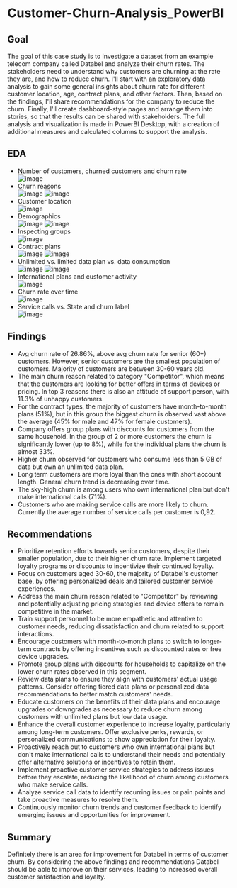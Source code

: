 # Customer-Churn-Analysis_PowerBI
## Goal
The goal of this case study is to investigate a dataset from an example telecom company called Databel and analyze their churn rates. The stakeholders need to understand why customers are churning at the rate they are, and how to reduce churn. I'll start with an exploratory data analysis to gain some general insights about churn rate for different customer location, age, contract plans, and other factors. Then, based on the findings, I'll share recommendations for the company to reduce the churn. Finally, I'll create dashboard-style pages and arrange them into stories, so that the results can be shared with stakeholders. The full analysis and visualization is made in PowerBI Desktop, with a creation of additional measures and calculated columns to support the analysis.
## EDA
- Number of customers, churned customers and churn rate <br>
![image](https://github.com/monika-czulak/Customer-Churn-Analysis_PowerBI/assets/109820128/f482b1d1-514f-41c8-b1d8-621a114cd306)
- Churn reasons </br>
![image](https://github.com/monika-czulak/Customer-Churn-Analysis_PowerBI/assets/109820128/6d51f0f4-00cf-4137-ba06-b3aea2d9b14c)
![image](https://github.com/monika-czulak/Customer-Churn-Analysis_PowerBI/assets/109820128/027bf9e2-1ee2-44e7-9adc-649a0bfe05d9)
- Customer location </br>
![image](https://github.com/monika-czulak/Customer-Churn-Analysis_PowerBI/assets/109820128/db3238c8-10fc-4f35-af13-1494883cb787)
- Demographics </br>
![image](https://github.com/monika-czulak/Customer-Churn-Analysis_PowerBI/assets/109820128/b6897f9e-d2d7-48aa-8b8a-73dccc57a63e)
![image](https://github.com/monika-czulak/Customer-Churn-Analysis_PowerBI/assets/109820128/3be6261f-29ca-47dc-9698-b3fffa2f2321)
- Inspecting groups </br>
![image](https://github.com/monika-czulak/Customer-Churn-Analysis_PowerBI/assets/109820128/ad186028-b8cd-4cfc-b7f3-b65684ddbfb6)
- Contract plans </br>
![image](https://github.com/monika-czulak/Customer-Churn-Analysis_PowerBI/assets/109820128/c3f7d767-f3d6-4546-bf06-76035d5713f5)
![image](https://github.com/monika-czulak/Customer-Churn-Analysis_PowerBI/assets/109820128/7c4174a0-c274-4a4e-9f75-2f34432237e6)
- Unlimited vs. limited data plan vs. data consumption </br>
![image](https://github.com/monika-czulak/Customer-Churn-Analysis_PowerBI/assets/109820128/bdf3561f-d095-4c6f-995e-1403d2530cee)
![image](https://github.com/monika-czulak/Customer-Churn-Analysis_PowerBI/assets/109820128/3725336b-dd91-49f9-84e5-4fa09ef056ed)
- International plans and customer activity </br>
![image](https://github.com/monika-czulak/Customer-Churn-Analysis_PowerBI/assets/109820128/16c8d6a4-1fe1-4cdf-b657-0a3a9ac02893)
- Churn rate over time </br>
![image](https://github.com/monika-czulak/Customer-Churn-Analysis_PowerBI/assets/109820128/efc8f727-e318-4e2a-88dc-411e2965e389)
- Service calls vs. State and churn label </br>
![image](https://github.com/monika-czulak/Customer-Churn-Analysis_PowerBI/assets/109820128/fac5f0e7-f31c-41c4-a976-63481c617e82)

## Findings
- Avg churn rate of 26.86%, above avg churn rate for senior (60+) customers. However, senior customers are the smallest population of customers. Majority of customers are between 30-60 years old.
- The main churn reason related to category "Competitor", which means that the customers are looking for better offers in terms of devices or pricing. In top 3 reasons there is also an attitude of support person, with 11.3% of unhappy customers.
- For the contract types, the majority of customers have month-to-month plans (51%), but in this group the biggest churn is observed vast above the average (45% for male and 47% for female customers). 
- Company offers group plans with discounts for customers from the same household. In the group of 2 or more customers the churn is significantly lower (up to 8%), while for the individual plans the churn is almost 33%.
- Higher churn observed for customers who consume less than 5 GB of data but own an unlimited data plan.
- Long term customers are more loyal than the ones with short account length. General churn trend is decreasing over time.
- The sky-high churn is among users who own international plan but don't make international calls (71%).
- Customers who are making service calls are more likely to churn. Currently the average number of service calls per customer is 0,92.

## Recommendations
- Prioritize retention efforts towards senior customers, despite their smaller population, due to their higher churn rate. Implement targeted loyalty programs or discounts to incentivize their continued loyalty.
- Focus on customers aged 30-60, the majority of Databel's customer base, by offering personalized deals and tailored customer service experiences.
- Address the main churn reason related to "Competitor" by reviewing and potentially adjusting pricing strategies and device offers to remain competitive in the market.
- Train support personnel to be more empathetic and attentive to customer needs, reducing dissatisfaction and churn related to support interactions.
- Encourage customers with month-to-month plans to switch to longer-term contracts by offering incentives such as discounted rates or free device upgrades.
- Promote group plans with discounts for households to capitalize on the lower churn rates observed in this segment.
- Review data plans to ensure they align with customers' actual usage patterns. Consider offering tiered data plans or personalized data recommendations to better match customers' needs.
- Educate customers on the benefits of their data plans and encourage upgrades or downgrades as necessary to reduce churn among customers with unlimited plans but low data usage.
- Enhance the overall customer experience to increase loyalty, particularly among long-term customers. Offer exclusive perks, rewards, or personalized communications to show appreciation for their loyalty.
- Proactively reach out to customers who own international plans but don't make international calls to understand their needs and potentially offer alternative solutions or incentives to retain them.
- Implement proactive customer service strategies to address issues before they escalate, reducing the likelihood of churn among customers who make service calls.
- Analyze service call data to identify recurring issues or pain points and take proactive measures to resolve them.
- Continuously monitor churn trends and customer feedback to identify emerging issues and opportunities for improvement.

## Summary
Definitely there is an area for improvement for Databel in terms of customer churn. By considering the above findings and recommendations Databel should be able to improve on their services, leading to increased overall customer satisfaction and loyalty.
